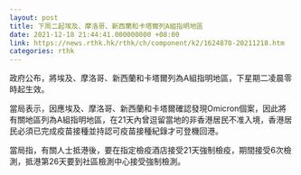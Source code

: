 ```yaml
---
layout: post
title: 下周二起埃及、摩洛哥、新西蘭和卡塔爾列A組指明地區
date: 2021-12-18 21:44:41.000000000 +08:00
link: https://news.rthk.hk/rthk/ch/component/k2/1624870-20211218.htm
categories: rthk
---
```


政府公布，將埃及、摩洛哥、新西蘭和卡塔爾列為A組指明地區，下星期二凌晨零時起生效。

當局表示，因應埃及、摩洛哥、新西蘭和卡塔爾確認發現Omicron個案，因此將有關地區列為A組指明地區，在21天內曾逗留當地的非香港居民不准入境，香港居民必須已完成疫苗接種並持認可疫苗接種紀錄才可登機回港。

當局指，有關人士抵港後，要在指定檢疫酒店接受21天強制檢疫，期間接受6次檢測，抵港第26天要到社區檢測中心接受強制檢測。
